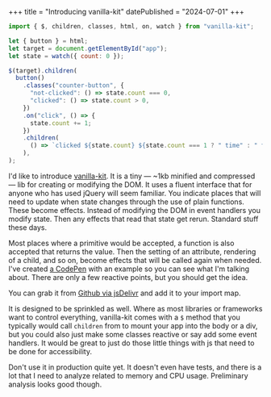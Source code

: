 +++
title = "Introducing vanilla-kit"
datePublished = "2024-07-01"
+++

```javascript
import { $, children, classes, html, on, watch } from "vanilla-kit";

let { button } = html;
let target = document.getElementById("app");
let state = watch({ count: 0 });

$(target).children(
  button()
    .classes("counter-button", {
      "not-clicked": () => state.count === 0,
      "clicked": () => state.count > 0,
    })
    .on("click", () => {
      state.count += 1;
    })
    .children(
      () => `clicked ${state.count} ${state.count === 1 ? " time" : " times"}`,
    ),
);
```

I'd like to introduce
[vanilla-kit](https://github.com/erickmerchant/vanilla-kit). It is a tiny — ~1kb
minified and compressed — lib for creating or modifying the DOM. It uses a
fluent interface that for anyone who has used jQuery will seem familiar. You
indicate places that will need to update when state changes through the use of
plain functions. These become effects. Instead of modifying the DOM in event
handlers you modify state. Then any effects that read that state get rerun.
Standard stuff these days.

Most places where a primitive would be accepted, a function is also accepted
that returns the value. Then the setting of an attribute, rendering of a child,
and so on, become effects that will be called again when needed. I've created
[a CodePen](https://codepen.io/erickmerchant/pen/mdgLMxJ?editors=0010) with an
example so you can see what I'm talking about. There are only a few reactive
points, but you should get the idea.

You can grab it from
[Github via jsDelivr](https://cdn.jsdelivr.net/gh/erickmerchant/vanilla-kit@~2.3.0/lib.min.js)
and add it to your import map.

It is designed to be sprinkled as well. Where as most libraries or frameworks
want to control everything, vanilla-kit comes with a `$` method that you
typically would call `children` from to mount your app into the body or a div,
but you could also just make some classes reactive or say add some event
handlers. It would be great to just do those little things with js that need to
be done for accessibility.

Don't use it in production quite yet. It doesn't even have tests, and there is a
lot that I need to analyze related to memory and CPU usage. Preliminary analysis
looks good though.
